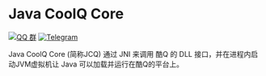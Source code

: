 # Java CoolQ Core

[![QQ 群](https://img.shields.io/badge/qq%E7%BE%A4-427984429-orange.svg)](https://jq.qq.com/?_wv=1027&k=WPF8KrFp)
[![Telegram](https://img.shields.io/badge/telegram-chat-blue.svg)](https://t.me/javacq)

Java CoolQ Core (简称JCQ) 通过 JNI 来调用 酷Q 的 DLL 接口，并在进程内启动JVM虚拟机让 Java 可以加载并运行在酷Q的平台上。
